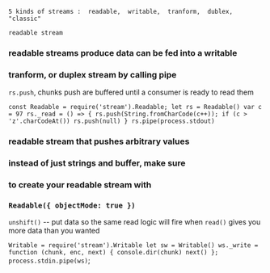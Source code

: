 `5 kinds of streams : 
	readable, 
	writable, 
	tranform, 
	dublex,
	"classic"
`

`readable stream`
### readable streams produce data can be fed into a writable
### tranform, or duplex stream by calling pipe

`rs.push`, chunks push are buffered until a consumer is ready
to read them

`
const Readable = require('stream').Readable;
let rs = Readable()
var c = 97
rs._read = () => {
	rs.push(String.fromCharCode(c++));
	if (c > 'z'.charCodeAt()) rs.push(null)
}
rs.pipe(process.stdout)
`

### readable stream that pushes arbitrary values
### instead of just strings and buffer, make sure
### to create your readable stream with 
### `Readable({ objectMode: true })`

`unshift()` -- put data so the same read logic will fire when
			`read()` gives you more data than you wanted


`Writable = require('stream').Writable
let sw = Writable()
ws._write = function (chunk, enc, next) {
	console.dir(chunk)
	next()
};
process.stdin.pipe(ws)`;